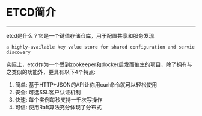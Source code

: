 # ETCD简介

------

etcd是什么？它是一个键值存储仓库，用于配置共享和服务发现
```
a highly-available key value store for shared configuration and servie discovery
```

实际上，etcd作为一个受到zookeeper和docker启发而催生的项目，除了拥有与之类似的功能外，更具有以下4个特点:
1. 简单: 基于HTTP+JSON的API让你用curl命令就可以轻松使用
2. 安全: 可选SSL客户认证机制
3. 快速: 每个实例每秒支持一千次写操作
4. 可信: 使用Raft算法充分体现了分布式


